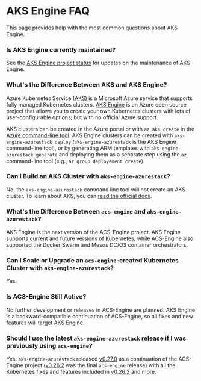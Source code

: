 # AKS Engine FAQ

This page provides help with the most common questions about AKS Engine.

### Is AKS Engine currently maintained?

See the [AKS Engine project status][project-status] for updates on the maintenance of AKS Engine.

### What's the Difference Between AKS and AKS Engine?

Azure Kubernetes Service ([AKS][]) is a Microsoft Azure service that supports fully managed Kubernetes clusters. [AKS Engine][] is an Azure open source project that allows you to create your own Kubernetes clusters with lots of user-configurable options, but with no official Azure support.

AKS clusters can be created in the Azure portal or with `az aks create` in the [Azure command-line tool][]. AKS Engine clusters can be created with `aks-engine-azurestack deploy` (`aks-engine-azurestack` is the AKS Engine command-line tool), or by generating ARM templates with `aks-engine-azurestack generate` and deploying them as a separate step using the `az` command-line tool (e.g., `az group deployement create`).

### Can I Build an AKS Cluster with `aks-engine-azurestack`?

No, the `aks-engine-azurestack` command line tool will not create an AKS cluster. To learn about AKS, you can [read the official docs](https://docs.microsoft.com/en-us/azure/aks/).

### What's the Difference Between `acs-engine` and `aks-engine-azurestack`?

AKS Engine is the next version of the ACS-Engine project. AKS Engine supports current and future versions of [Kubernetes][], while ACS-Engine also supported the Docker Swarm and Mesos DC/OS container orchestrators.

### Can I Scale or Upgrade an `acs-engine`-created Kubernetes Cluster with `aks-engine-azurestack`?

Yes.

### Is ACS-Engine Still Active?

No further development or releases in ACS-Engine are planned. AKS Engine is a backward-compatible continuation of ACS-Engine, so all fixes and new features will target AKS Engine.

### Should I use the latest `aks-engine-azurestack` release if I was previously using `acs-engine`?

Yes. `aks-engine-azurestack` released [v0.27.0][] as a continuation of the ACS-Engine project ([v0.26.2][] was the final `acs-engine` release) with all the Kubernetes fixes and features included in [v0.26.2][] and more.


[AKS]: https://azure.microsoft.com/en-us/services/kubernetes-service/
[AKS Engine]: https://github.com/Azure/aks-engine-azurestack
[Azure command-line tool]: https://docs.microsoft.com/en-us/cli/azure/install-azure-cli?view=azure-cli-latest
[Kubernetes]: https://kubernetes.io/
[v0.27.0]: https://github.com/Azure/aks-engine-azurestack/releases/tag/v0.27.0
[v0.26.2]: https://github.com/Azure/acs-engine/releases/tag/v0.26.2
[project-status]: https://github.com/Azure/aks-engine-azurestack/#project-status
